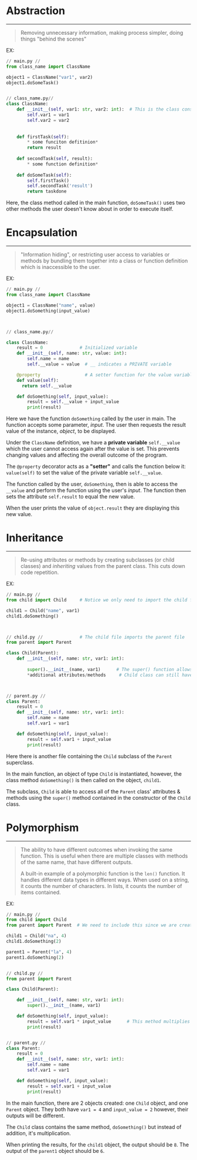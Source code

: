 # **Abstraction**
___
>Removing unnecessary information, making process simpler, doing things "behind the scenes"

EX:
```python
// main.py //
from class_name import ClassName

object1 = ClassName("var1", var2) 
object1.doSomeTask()


// class_name.py//
class ClassName:
    def __init__(self, var1: str, var2: int):  # This is the class constructor
        self.var1 = var1
        self.var2 = var2
        
        
    def firstTask(self):
        * some funciton defitinion*
        return result
    
    def secondTask(self, result):
        * some function definition*
        
    def doSomeTask(self):
        self.firstTask()
        self.secondTask('result')
        return taskdone
```
Here, the class method called in the main function, `doSomeTask()` uses two other methods the user doesn't know about in order to execute itself.


# **Encapsulation**
___
>"Information hiding", or restricting user access to variables or methods by 
> bundling them together into a class or function definition which is inaccessible to the user.

EX: 
```python
// main.py //
from class_name import ClassName

object1 = ClassName("name", value)
object1.doSomething(input_value)



// class_name.py//

class ClassName:
    result = 0              # Initialized variable 
    def __init__(self, name: str, value: int):
        self.name = name
        self.__value = value  # __ indicates a PRIVATE variable

    @property                 # A setter function for the value variable
    def value(self):
      return self.__value

    def doSomething(self, input_value):
        result = self.__value + input_value
        print(result)
```
Here we have the function `doSomething` called by the user in main. The function accepts some parameter, _input_. 
The user then requests the result value of the instance, _object_, to be displayed. 

Under the `ClassName` definition, we have a **private variable** `self.__value` which the user cannot access again after the value is set. This 
prevents changing values and affecting the overall outcome of the program. 

The `@property` decorator acts as a **"setter"** and calls the function below it: `value(self)` 
to set the value of the private variable `self.__value`.


The function called by the user, `doSomething`, then is able to access the `__value` and perform the function using the user's _input_. 
The function then sets the attribute `self.result` to equal the new value. 

When the user prints the value of `object.result` they are displaying this new value.


# **Inheritance**
___
>Re-using attributes or methods by creating subclasses (or child classes) and _inheriting_ values from the parent class. 
> This cuts down code repetition. 

EX:
```python
// main.py //
from child import Child     # Notice we only need to import the child file

child1 = Child("name", var1)
child1.doSomething()



// child.py //              # The child file imports the parent file
from parent import Parent

class Child(Parent):
    def __init__(self, name: str, var1: int):
    
        super().__init__(name, var1)      # The super() function allows child class to access all attributes/methods of parent
        *additional attributes/methods     # Child class can still have its own declared attributes



// parent.py //
class Parent:
    result = 0
    def __init__(self, name: str, var1: int):
        self.name = name
        self.var1 = var1

    def doSomething(self, input_value):
        result = self.var1 + input_value
        print(result)
```
Here there is another file containing the `Child` subclass of the `Parent` superclass. 

In the main function, an object of type `Child` is instantiated, however, the class method `doSomething()` is then called on the object, `child1`. 

The subclass, `Child` is able to access all of the `Parent` class' attributes & methods using the `super()` method contained in
the constructor of the `Child` class. 


# **Polymorphism**
___
>The ability to have different outcomes when invoking the same function. This is useful when there are multiple classes with
> methods of the same name, that have different outputs. 
> 
> A built-in example of a polymorphic function is the `len()` function. It handles different data types in different ways. 
>When used on a string, it counts the number of characters. In lists, it counts the number of items contained. 

EX:
```python
// main.py //
from child import Child
from parent import Parent  # We need to include this since we are creating Parent object

child1 = Child("na", 4)
child1.doSomething(2)

parent1 = Parent("la", 4)
parent1.doSomething(2)


// child.py //              
from parent import Parent

class Child(Parent):

    def __init__(self, name: str, var1: int):
        super().__init__(name, var1)

    def doSomething(self, input_value):
        result = self.var1 * input_value      # This method multiplies in the Child class, but adds in the Parent class
        print(result)


// parent.py //
class Parent:
    result = 0
    def __init__(self, name: str, var1: int):
        self.name = name
        self.var1 = var1

    def doSomething(self, input_value):
        result = self.var1 + input_value
        print(result)

```
In the main function, there are 2 objects created: one `Child` object, and one `Parent` object. 
They both have `var1 = 4` and `input_value = 2` however, their outputs will be different. 

The `Child` class contains the same method, `doSomething()` but instead of addition, it's multiplication. 

When printing the results, for the `child1` object, the output should be `8`. The output of the `parent1` object should be `6`.





